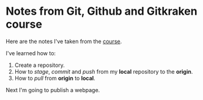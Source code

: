 # Notes from Git, Github and Gitkraken course
Here are the notes I've taken from the [course](https://srse-git-github-zero2hero.netlify.app/).

I've learned how to:
1. Create a repository.
2. How to _stage_, _commit_ and _push_ from my **local** repository to the **origin**.
3. How to _pull_ from **origin** to **local**.

Next I'm going to publish a webpage.
